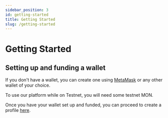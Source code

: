 ```yaml
---
sidebar_position: 3
id: getting-started
title: Getting Started
slug: /getting-started
---
```


# Getting Started

## Setting up and funding a wallet

If you don't have a wallet, you can create one using [MetaMask](https://metamask.io/) or any other wallet of your choice.

To use our platform while on Testnet, you will need some testnet MON.


Once you have your wallet set up and funded, you can proceed to create a profile [here](/profiles).
